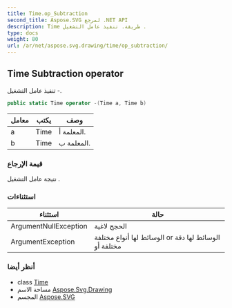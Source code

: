 ```yaml
---
title: Time.op_Subtraction
second_title: Aspose.SVG لمرجع .NET API
description: Time طريقة. تنفيذ عامل التشغيل .
type: docs
weight: 80
url: /ar/net/aspose.svg.drawing/time/op_subtraction/
---
```

## Time Subtraction operator

تنفيذ عامل التشغيل -.

```csharp
public static Time operator -(Time a, Time b)
```

| معامل | يكتب | وصف |
| --- | --- | --- |
| a | Time | المعلمة أ. |
| b | Time | المعلمة ب. |

### قيمة الإرجاع

نتيجة عامل التشغيل .

### استثناءات

| استثناء | حالة |
| --- | --- |
| ArgumentNullException | الحجج لاغية |
| ArgumentException | الوسائط لها أنواع مختلفة or الوسائط لها دقة مختلفة أو |

### أنظر أيضا

* class [Time](../)
* مساحة الاسم [Aspose.Svg.Drawing](../../time/)
* المجسم [Aspose.SVG](../../../)


